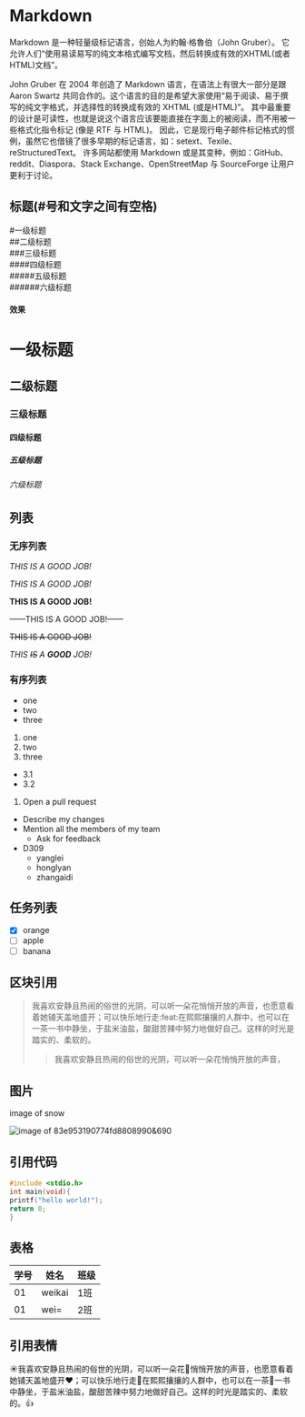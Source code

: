 # Markdown

Markdown 是一种轻量级标记语言，创始人为約翰·格魯伯（John Gruber）。 它允许人们“使用易读易写的纯文本格式编写文档，然后转换成有效的XHTML(或者HTML)文档”。

John Gruber 在 2004 年创造了 Markdown 语言，在语法上有很大一部分是跟 Aaron Swartz 共同合作的。这个语言的目的是希望大家使用“易于阅读、易于撰写的纯文字格式，并选择性的转换成有效的 XHTML (或是HTML)”。 其中最重要的设计是可读性，也就是说这个语言应该要能直接在字面上的被阅读，而不用被一些格式化指令标记 (像是 RTF 与 HTML)。 因此，它是现行电子邮件标记格式的惯例，虽然它也借镜了很多早期的标记语言，如：setext、Texile、reStructuredText。 许多网站都使用 Markdown 或是其变种，例如：GitHub、reddit、Diaspora、Stack Exchange、OpenStreetMap 与 SourceForge 让用户更利于讨论。

## 标题(#号和文字之间有空格)
#一级标题  
##二级标题  
###三级标题  
####四级标题  
#####五级标题  
######六级标题  

#### 效果
# 一级标题
## 二级标题
### 三级标题
#### 四级标题
##### 五级标题
###### 六级标题

## 列表
### 无序列表
*THIS IS A GOOD JOB!*  

_THIS IS A GOOD JOB!_  

**THIS IS A GOOD JOB!**  

——THIS IS A GOOD JOB!——  

~~THIS IS A GOOD JOB!~~  

_THIS ~~IS~~ A **GOOD** JOB!_  

### 有序列表
- one
- two
- three
  
1. one
1. two
1. three
* 3.1
* 3.2
1. Open a pull request
  * Describe my changes
  * Mention all the members of my team
    * Ask for feedback
  * D309
    * yanglei
    * honglyan
    * zhangaidi
    
## 任务列表
- [x] orange
- [ ] apple
- [ ] banana

## 区块引用
> 我喜欢安静且热闹的俗世的光阴，可以听一朵花悄悄开放的声音，也愿意看着她铺天盖地盛开；可以快乐地行走:feat:在熙熙攘攘的人群中，也可以在一茶一书中静坐，于盐米油盐，酸甜苦辣中努力地做好自己。这样的时光是踏实的、柔软的。
>> 我喜欢安静且热闹的俗世的光阴，可以听一朵花悄悄开放的声音，

## 图片
image of snow

![image of 83e953190774fd8808990&690](http://s1.sinaimg.cn/middle/83e953190774fd8808990&690)

## 引用代码
```c
#include <stdio.h>
int main(void){
printf("hello world!");
return 0;
}
```

## 表格
学号 | 姓名 | 班级 
-----|-----|-----|
01  |weikai|1班|
01  |wei=|2班|

## 引用表情
:sunny:我喜欢安静且热闹的俗世的光阴，可以听一朵花:hibiscus:悄悄开放的声音，也愿意看着她铺天盖地盛开:heart:；可以快乐地行走:feet:在熙熙攘攘的人群中，也可以在一茶:tea:一书中静坐，于盐米油盐，酸甜苦辣中努力地做好自己。这样的时光是踏实的、柔软的。:+1:
